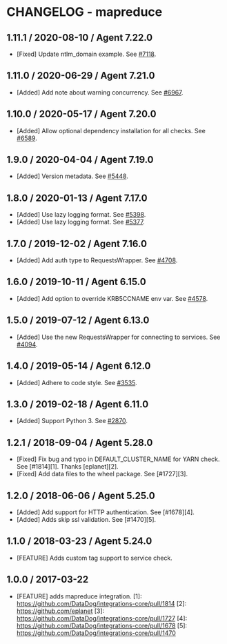 # CHANGELOG - mapreduce

## 1.11.1 / 2020-08-10 / Agent 7.22.0

* [Fixed] Update ntlm_domain example. See [#7118](https://github.com/DataDog/integrations-core/pull/7118).

## 1.11.0 / 2020-06-29 / Agent 7.21.0

* [Added] Add note about warning concurrency. See [#6967](https://github.com/DataDog/integrations-core/pull/6967).

## 1.10.0 / 2020-05-17 / Agent 7.20.0

* [Added] Allow optional dependency installation for all checks. See [#6589](https://github.com/DataDog/integrations-core/pull/6589).

## 1.9.0 / 2020-04-04 / Agent 7.19.0

* [Added] Version metadata. See [#5448](https://github.com/DataDog/integrations-core/pull/5448).

## 1.8.0 / 2020-01-13 / Agent 7.17.0

* [Added] Use lazy logging format. See [#5398](https://github.com/DataDog/integrations-core/pull/5398).
* [Added] Use lazy logging format. See [#5377](https://github.com/DataDog/integrations-core/pull/5377).

## 1.7.0 / 2019-12-02 / Agent 7.16.0

* [Added] Add auth type to RequestsWrapper. See [#4708](https://github.com/DataDog/integrations-core/pull/4708).

## 1.6.0 / 2019-10-11 / Agent 6.15.0

* [Added] Add option to override KRB5CCNAME env var. See [#4578](https://github.com/DataDog/integrations-core/pull/4578).

## 1.5.0 / 2019-07-12 / Agent 6.13.0

* [Added] Use the new RequestsWrapper for connecting to services. See [#4094](https://github.com/DataDog/integrations-core/pull/4094).

## 1.4.0 / 2019-05-14 / Agent 6.12.0

* [Added] Adhere to code style. See [#3535](https://github.com/DataDog/integrations-core/pull/3535).

## 1.3.0 / 2019-02-18 / Agent 6.11.0

* [Added] Support Python 3. See [#2870](https://github.com/DataDog/integrations-core/pull/2870).

## 1.2.1 / 2018-09-04 / Agent 5.28.0

* [Fixed] Fix bug and typo in DEFAULT_CLUSTER_NAME for YARN check. See [#1814][1]. Thanks [eplanet][2].
* [Fixed] Add data files to the wheel package. See [#1727][3].

## 1.2.0 / 2018-06-06 / Agent 5.25.0

* [Added] Add support for HTTP authentication. See [#1678][4].
* [Added] Adds skip ssl validation. See [#1470][5].

## 1.1.0 / 2018-03-23 / Agent 5.24.0

* [FEATURE] Adds custom tag support to service check.

## 1.0.0 / 2017-03-22

* [FEATURE] adds mapreduce integration.
[1]: https://github.com/DataDog/integrations-core/pull/1814
[2]: https://github.com/eplanet
[3]: https://github.com/DataDog/integrations-core/pull/1727
[4]: https://github.com/DataDog/integrations-core/pull/1678
[5]: https://github.com/DataDog/integrations-core/pull/1470
